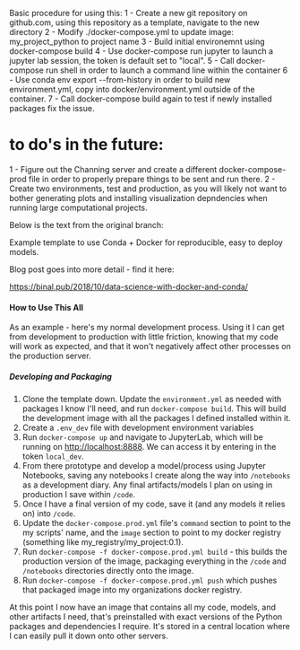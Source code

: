 Basic procedure for using this:
1 - Create a new git repository on github.com, using this repository as a template, navigate to the new directory
2 - Modify ./docker-compose.yml to update image: my_project_python to project name
3 - Build initial environemnt using docker-compose build
4 - Use docker-compose run jupyter to launch a jupyter lab session, the token is default set to "local".
5 - Call docker-compose run shell in order to launch a command line within the container
6 - Use conda env export --from-history in order to build new environment.yml, copy into docker/environment.yml outside of the container.
7 - Call docker-compose build again to test if newly installed packages fix the issue.

# to do's in the future:
1 - Figure out the Channing server and create a different docker-compose-prod file in order to properly prepare things to be sent and run there.
2 - Create two environments, test and production, as you will likely not want to bother generating plots and installing visualization depndencies when running large computational projects.



Below is the text from the original branch:

Example template to use Conda + Docker for reproducible, easy to deploy models.

Blog post goes into more detail - find it here:

https://binal.pub/2018/10/data-science-with-docker-and-conda/

#### How to Use This All

As an example - here's my normal development process. Using it I can get from development to production with little friction, knowing that my code will work as expected, and that it won't negatively affect other processes on the production server.

##### Developing and Packaging

1. Clone the template down. Update the `environment.yml` as needed with packages I know I'll need, and run `docker-compose build`. This will build the development image with all the packages I defined installed within it.
2. Create a `.env_dev` file with development environment variables
3. Run `docker-compose up` and navigate to JupyterLab, which will be running on [http://localhost:8888](http://localhost:8888). We can access it by entering in the token `local_dev`.
4. From there prototype and develop a model/process using Jupyter Notebooks, saving any notebooks I create along the way into `/notebooks` as a development diary. Any final artifacts/models I plan on using in production I save within `/code`.
5. Once I have a final version of my code, save it (and any models it relies on) into `/code`.
6. Update the `docker-compose.prod.yml` file's `command` section to point to the my scripts' name, and the `image` section to point to my docker registry (something like my_registry/my_project:0.1).
7. Run `docker-compose -f docker-compose.prod.yml build` - this builds the production version of the image, packaging everything in the `/code` and `/notebooks` directories directly onto the image.
8. Run `docker-compose -f docker-compose.prod.yml push` which pushes that packaged image into my organizations docker registry.

At this point I now have an image that contains all my code, models, and other artifacts I need, that's preinstalled with exact versions of the Python packages and dependencies I require. It's stored in a central location where I can easily pull it down onto other servers.
